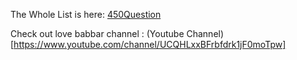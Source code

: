 The Whole List is here: [450Question](https://docs.google.com/spreadsheets/d/1UwYEQgne3mfgPUTYMoDOFsc2gCMaxqppvPYsQ6LbiYE/edit?usp=sharing)

Check out love babbar channel : (Youtube Channel)[https://www.youtube.com/channel/UCQHLxxBFrbfdrk1jF0moTpw] 
